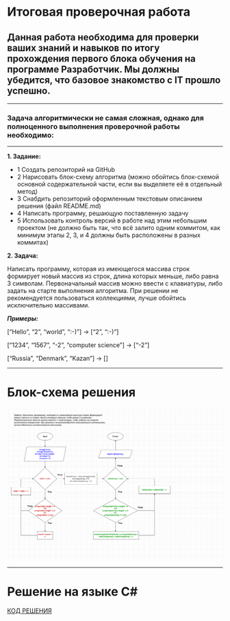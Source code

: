 # Итоговая проверочная работа

## **Данная работа необходима для проверки ваших знаний и навыков по итогу прохождения первого блока обучения на программе Разработчик. Мы должны убедится, что базовое знакомство с IT прошло успешно.**

***

### Задача алгоритмически не самая сложная, однако для полноценного выполнения проверочной работы необходимо:

---

**1. Задание:**
+ 1 Создать репозиторий на GitHub
+ 2 Нарисовать блок-схему алгоритма (можно обойтись блок-схемой основной содержательной части, если вы выделяете её в отдельный метод)
+ 3 Снабдить репозиторий оформленным текстовым описанием решения (файл README.md)
+ 4 Написать программу, решающую поставленную задачу
+ 5 Использовать контроль версий в работе над этим небольшим проектом (не должно быть так, что всё залито одним коммитом, как минимум этапы 2, 3, и 4 должны быть расположены в разных коммитах)

**2. Задача:** 
<p>Написать программу, которая из имеющегося массива строк формирует новый массив из строк, длина которых меньше, либо равна 3 символам. Первоначальный массив можно ввести с клавиатуры, либо задать на старте выполнения алгоритма. При решении не рекомендуется пользоваться коллекциями, лучше обойтись исключительно массивами.</p>

_**Примеры:**_
<p>[“Hello”, “2”, “world”, “:-)”] → [“2”, “:-)”]</p>
<p>[“1234”, “1567”, “-2”, “computer science”] → [“-2”]</p>
<p>[“Russia”, “Denmark”, “Kazan”] → []</p>

***

# Блок-схема решения

![Блок-схема](https://github.com/Yume-Fox/final_work/blob/main/shema.png "Блок-схема")

***

# Решение на языке C#

[КОД РЕШЕНИЯ](https://github.com/Yume-Fox/final_work/blob/main/final_work/Program.cs)
